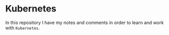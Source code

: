 # Kubernetes

In this repository I have my notes and comments in order to learn and work with
```Kubernetes```.
